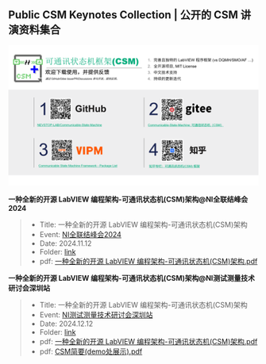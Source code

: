 Public CSM Keynotes Collection | 公开的 CSM 讲演资料集合
--------------------------------------------------------

![csm-links](_doc/CSM%20Links.png)

**一种全新的开源 LabVIEW 编程架构-可通讯状态机(CSM)架构@NI全联结峰会2024**

> - Title: 一种全新的开源 LabVIEW 编程架构-可通讯状态机(CSM)架构
> - Event: [NI全联结峰会2024](https://events.ni.com/profile/web/index.cfm?PKwebID=0x143432988d)
> - Date: 2024.11.12
> - Folder: [link](./一种全新的开源%20LabVIEW%20编程架构-可通讯状态机(CSM)架构%20@NI全联结峰会2024/)
> - pdf: [一种全新的开源 LabVIEW 编程架构-可通讯状态机(CSM)架构.pdf](./一种全新的开源%20LabVIEW%20编程架构-可通讯状态机(CSM)架构%20@NI全联结峰会2024/一种全新的开源%20LabVIEW%20编程架构-可通讯状态机(CSM)架构.pdf)
>

**一种全新的开源 LabVIEW 编程架构-可通讯状态机(CSM)架构@NI测试测量技术研讨会深圳站**

> - Title: 一种全新的开源 LabVIEW 编程架构-可通讯状态机(CSM)架构
> - Event: [NI测试测量技术研讨会深圳站](https://www.eeworld.com.cn/emp/NI/a389638.jspx)
> - Date: 2024.12.12
> - Folder: [link](./CSM简要@NI测试测量技术研讨会深圳站/)
> - pdf: [一种全新的开源 LabVIEW 编程架构-可通讯状态机(CSM)架构.pdf](./一种全新的开源%20LabVIEW%20编程架构-可通讯状态机(CSM)架构%20@NI全联结峰会2024/一种全新的开源%20LabVIEW%20编程架构-可通讯状态机(CSM)架构.pdf)
> - pdf: [CSM简要(demo处展示).pdf](./CSM简要@NI测试测量技术研讨会深圳站/CSM简要(demo处展示).pdf)
>
